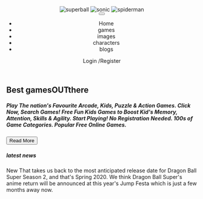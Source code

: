 
<html>
   <head>
      <title>DRAGON BALL GAMES</title>
      <meta name="viewport" content="width=device=width, initial-scale=0.2">
       <link herf = "css/styles.css" rel="stylesheet" type="text/css" />
   </head>
   
   <body>
    <header>
       <div class="flex">
       <div class="logo">
          <a herf ="a">
            
   <div id="slideshow">
             <img src="https://www.google.com/imgres?imgurl=https%3A%2F%2Fsteamcdn-a.akamaihd.net%2Fsteam%2Fapps%2F851850%2Fheader.jpg%3Ft%3D1588110259&imgrefurl=https%3A%2F%2Fstore.steampowered.com%2Fapp%2F851850%2FDRAGON_BALL_Z_KAKAROT%2F&tbnid=Mr4LoefzGP7HEM&vet=12ahUKEwjB2qft9aTpAhUNNK0KHUNACPkQMygAegUIARDeAQ..i&docid=s1obpE87fvuYPM&w=460&h=215&q=dragon%20ball%20z&ved=2ahUKEwjB2qft9aTpAhUNNK0KHUNACPkQMygAegUIARDeAQ" alt="superball" />
             <img src="https://www.google.com/imgres?imgurl=https%3A%2F%2Fvignette.wikia.nocookie.net%2Fsonic%2Fimages%2F2%2F2d%2FTSR_Sonic.png%2Frevision%2Flatest%3Fcb%3D20191020043348&imgrefurl=https%3A%2F%2Fsonic.fandom.com%2Fwiki%2FSonic_the_Hedgehog&tbnid=Ect00hreEmlsrM&vet=12ahUKEwjbsPug9qTpAhUV0qwKHQZBBvoQMygDegUIARDmAQ..i&docid=ldudTD5hzgz5-M&w=818&h=1277&q=sonic&ved=2ahUKEwjbsPug9qTpAhUV0qwKHQZBBvoQMygDegUIARDmAQ" alt="sonic" />
             <img src="https://www.google.com/imgres?imgurl=https%3A%2F%2Fupload.wikimedia.org%2Fwikipedia%2Fen%2Fthumb%2F2%2F21%2FWeb_of_Spider-Man_Vol_1_129-1.png%2F250px-Web_of_Spider-Man_Vol_1_129-1.png&imgrefurl=https%3A%2F%2Fen.wikipedia.org%2Fwiki%2FSpider-Man&tbnid=8ZSBk5dl-9sduM&vet=12ahUKEwiO1ZfW9qTpAhUJaKwKHbz4AzkQMygBegUIARDcAQ..i&docid=ZK3CqqRY00jQFM&w=250&h=333&q=spiderman&ved=2ahUKEwiO1ZfW9qTpAhUJaKwKHbz4AzkQMygBegUIARDcAQ" alt="spiderman" />
             
  </div>
               
  </div>
          </div>
  
  <script src="https://cdn.jsdelivr.net/gh/pamelafox/ka-slideshow-example@master/slideshow.js"></script>
  
  <script>
slideShow(document.getElementById("slideshow"));
    </script>
             
  
  <nav>
              <button id = "nav-toggle" class="hamburger-menu" >
                 <span class="strip"></span>
                 <span class="strip"></span>
                 <span class="strip"></span>
             </button>
              <ul id = "nav-menu-container"> 
                 <li> <a herf="#">Home</a> </li>
                 <li> <a herf="#">games</a> </li>
                 <li> <a herf="#">images</a> </li>
                 <li> <a herf="#">characters</a> </li>
                 <li> <a herf="#">blogs</a> </li>
              </ul>
              </nav>
       <a herf="#" id="login-register-button"> Login /Register</a>
          
   </header>
   <main>
   <section id="hero-image">
      
   <h1>Best <span>games</span><span>OUT</span>there</h1>
                  <h5>Play The nation's Favourite Arcade, Kids, Puzzle & Action Games. Click Now, Search Games! Free Fun Kids Games to Boost Kid's Memory, Attention, Skills & Agility. Start Playing! No Registration Needed. 100s of Game Categories. Popular Free Online Games.</h5>
                  <button>Read More</button>
              
  </section> 
                  <section id="latest-news">
                          <div class="flex">
                                           <h5>latest news</h5>
                                           <div id="latest-news-container">
                                              <div class="latest-news-items">
                                                                            <span class="batch new"> New </span>
                                                                            <span class="latest-news-text">That takes us back to the most anticipated release date for Dragon Ball Super Season 2, and that's Spring 2020. We think Dragon Ball Super's anime return will be announced at this year's Jump Festa which is just a few months away now. </span>
                                           
  </div>                                                            
                                           </div>
                                           </div>                                
                           </section>
           
   </main>
   </body>
   </html>
   
